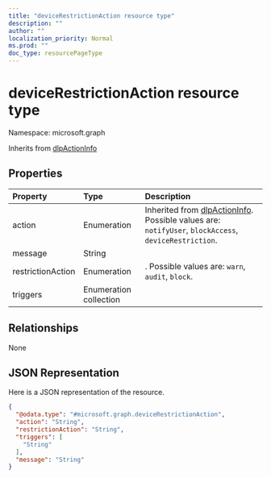 ```yaml
---
title: "deviceRestrictionAction resource type"
description: ""
author: ""
localization_priority: Normal
ms.prod: ""
doc_type: resourcePageType
---
```


# deviceRestrictionAction resource type


Namespace: microsoft.graph




Inherits from [dlpActionInfo](../resources/dlpactioninfo.md)

## Properties
|Property|Type|Description|
|:---|:---|:---|
|action|Enumeration| Inherited from [dlpActionInfo](../resources/dlpactioninfo.md). Possible values are: `notifyUser`, `blockAccess`, `deviceRestriction`.|
|message|String||
|restrictionAction|Enumeration|. Possible values are: `warn`, `audit`, `block`.|
|triggers|Enumeration collection||

## Relationships
None

## JSON Representation
Here is a JSON representation of the resource.
<!-- {
  "blockType": "resource",
  "@odata.type": "microsoft.graph.deviceRestrictionAction"
}
-->
``` json
{
  "@odata.type": "#microsoft.graph.deviceRestrictionAction",
  "action": "String",
  "restrictionAction": "String",
  "triggers": [
    "String"
  ],
  "message": "String"
}
```

